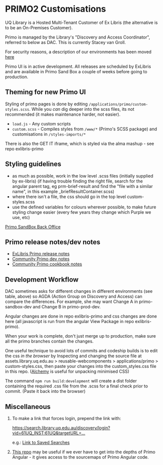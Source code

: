 # PRIMO2 Customisations

UQ Library is a Hosted Multi-Tenant Customer of Ex Libris (the alternative is to be an On-Premises Customer).

Primo is managed by the Library's "Discovery and Access Coordinator", referred to below as DAC. This is currently Stacey van Groll.

For security reasons, a description of our environments has been moved [here](https://uq.sharepoint.com/:w:/r/teams/lbf4g4a1/LTSDevelopers%20Documents/Applications/Ex%20Libris%20-%20Primo%20-%20Alma/Environments.docx?d=w9ada68747c4d4752963bdff4b5b8236a&csf=1&web=1&e=BJX8hs)

Primo UI is in active development. All releases are scheduled by ExLibris and are available in Primo Sand Box a couple of weeks before going to production.

## Theming for new Primo UI

Styling of primo pages is done by editing `/applications/primo/custom-styles.scss`. While you _can_ dig deeper into the scss files, its not recommended (it makes maintenance harder, not easier).

- `load.js` - Any custom scripts
- `custom.scss` - Compiles styles from `/www/*` (Primo's SCSS package) and customisations in `/styles-imports/*`

There is also the GET IT iframe, which is styled via the alma mashup - see repo exlibris-primo

## Styling guidelines

- as much as possible, work in the low level .scss files (initially supplied by ex-libris)
  (if having trouble finding the right file, search for the angular parent tag, eg prm-brief-result and find the "file with a similar name", in this example \_briefResultContainer.scss)
- where there isn't a file, the css should go in the top level custom-styles.scss
- use the defined variables for colours wherever possible, to make future styling change easier (every few years they change which Purple we use, etc)

[Primo SandBox Back Office](https://uq-edu-primo-sb.hosted.exlibrisgroup.com:1443/primo_publishing/admin/acegilogin.jsp)

## Primo release notes/dev notes

- [ExLibris Primo release notes](https://knowledge.exlibrisgroup.com/Primo/Release_Notes)
- [Community Primo dev notes](https://docs.google.com/document/d/1pfhN1LZSuV6ZOZ7REldKYH7TR1Cc4BUzTMdNHwH5Bkc/edit#)
- [Community Primo cookbook notes](https://docs.google.com/document/d/1z1D5II6rhRd2Q01Uqpb_1v6OEFv_OksujEZ-htNJ0rw/edit#heading=h.ti1szv6s9yu0)

## Development Workflow

DAC sometimes asks for different changes in different environments (see table, above) so AGDA (Action Group on Discovery and Access) can compare the differences. For example, she may want Change A in primo-sandbox-dev and Change B in primo-prod-dev.

Angular changes are done in repo exlibris-primo and css changes are done here (all javascript is run from the angular View Package in repo exlibris-primo).

When your work is complete, don't just merge up to production, make sure all the primo branches contain the changes.

One useful technique to avoid lots of commits and codeship builds is to edit the css _in the browser_ by Inspecting and changing the source file at assets.library.uq.edu.au > reusable-webcomponents > applications/primo > custom-styles.css, then paste your changes into the custom_styles.css file in this repo. ([Alchemy](https://alchemizeapp.com/app/) is useful for unpacking minimised CSS)

The command `npm run build:development` will create a dist folder containing the required .css file from the .scss for a final check prior to commit. (Paste it back into the browser)

## Miscellaneous

1. To make a link that forces login, prepend the link with:

   <https://search.library.uq.edu.au/discovery/login?vid=61UQ_INST:61UQ&targetURL=...>

   e.g.: [Link to Saved Searches](https://search.library.uq.edu.au/discovery/login?vid=61UQ_INST:61UQ&targetURL=https%3A%2F%2Fsearch.library.uq.edu.au%2Fdiscovery%2Ffavorites%3Fvid%3D61UQ_INST:61UQ%26lang%3Den_US%C2%A7ion%3Dqueries)

2. [This repo](https://github.com/mehmetc/primo-extract) may be useful if we ever have to get into the depths of Primo Angular - it gives access to the sourcemaps of Primo Angular code.
